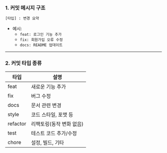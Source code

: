 ### 1. 커밋 메시지 구조

```bash
[타입] : 변경 요약
```

- 예시:
  - `feat: 로그인 기능 추가`
  - `fix: 회원가입 오류 수정`
  - `docs: README 업데이트`

---

### 2. 커밋 타입 종류

| 타입     | 설명                     |
| -------- | ------------------------ |
| feat     | 새로운 기능 추가         |
| fix      | 버그 수정                |
| docs     | 문서 관련 변경           |
| style    | 코드 스타일, 포맷 등     |
| refactor | 리팩토링(동작 변화 없음) |
| test     | 테스트 코드 추가/수정    |
| chore    | 설정, 빌드, 기타         |
